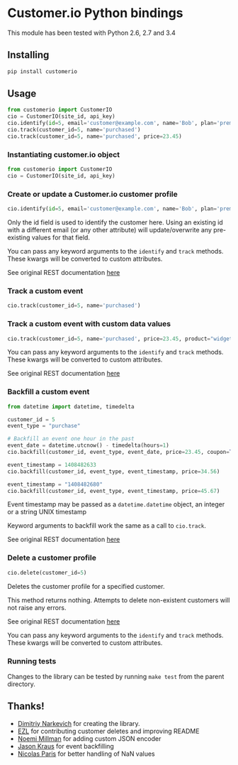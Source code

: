 # Customer.io Python bindings

This module has been tested with Python 2.6, 2.7 and 3.4

## Installing

```bash
pip install customerio
```

## Usage

```python
from customerio import CustomerIO
cio = CustomerIO(site_id, api_key)
cio.identify(id=5, email='customer@example.com', name='Bob', plan='premium')
cio.track(customer_id=5, name='purchased')
cio.track(customer_id=5, name='purchased', price=23.45)
```

### Instantiating customer.io object

```python
from customerio import CustomerIO
cio = CustomerIO(site_id, api_key)
```

### Create or update a Customer.io customer profile

```python
cio.identify(id=5, email='customer@example.com', name='Bob', plan='premium')
```

Only the id field is used to identify the customer here.  Using an existing id with
a different email (or any other attribute) will update/overwrite any pre-existing
values for that field.

You can pass any keyword arguments to the `identify` and `track` methods. These kwargs will be converted to custom attributes.

See original REST documentation [here](http://customer.io/docs/api/rest.html#section-Creating_or_updating_customers)

### Track a custom event

```python
cio.track(customer_id=5, name='purchased')
```

### Track a custom event with custom data values

```python
cio.track(customer_id=5, name='purchased', price=23.45, product="widget")
```

You can pass any keyword arguments to the `identify` and `track` methods. These kwargs will be converted to custom attributes.

See original REST documentation [here](http://customer.io/docs/api/rest.html#section-Track_a_custom_event)

### Backfill a custom event

```python
from datetime import datetime, timedelta

customer_id = 5
event_type = "purchase"

# Backfill an event one hour in the past
event_date = datetime.utcnow() - timedelta(hours=1)
cio.backfill(customer_id, event_type, event_date, price=23.45, coupon=True)

event_timestamp = 1408482633
cio.backfill(customer_id, event_type, event_timestamp, price=34.56)

event_timestamp = "1408482680"
cio.backfill(customer_id, event_type, event_timestamp, price=45.67)
```

Event timestamp may be passed as a ```datetime.datetime``` object, an integer or a string UNIX timestamp

Keyword arguments to backfill work the same as a call to ```cio.track```.

See original REST documentation [here](http://customer.io/docs/api/rest.html#section-Track_a_custom_event)

### Delete a customer profile

```python
cio.delete(customer_id=5)
```

Deletes the customer profile for a specified customer.

This method returns nothing.  Attempts to delete non-existent customers will not raise any errors.

See original REST documentation [here](http://customer.io/docs/api/rest.html#section-Deleting_customers)


You can pass any keyword arguments to the `identify` and `track` methods. These kwargs will be converted to custom attributes.


### Running tests

Changes to the library can be tested by running `make test` from the parent directory.

## Thanks!

* [Dimitriy Narkevich](https://github.com/dimier) for creating the library.
* [EZL](https://github.com/ezl) for contributing customer deletes and improving README
* [Noemi Millman](https://github.com/sbnoemi) for adding custom JSON encoder
* [Jason Kraus](https://github.com/zbyte64) for event backfilling
* [Nicolas Paris](https://github.com/niparis) for better handling of NaN values